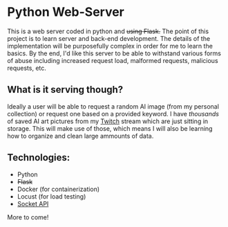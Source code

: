 # Python Web-Server

This is a web server coded in python and ~~using Flask.~~ The point of this project is to learn server and back-end development.
The details of the implementation will be purposefully complex in order for me to learn the basics. By the end, I'd like this
server to be able to withstand various forms of abuse including increased request load, malformed requests, malicious requests, etc.

## What is it serving though?

Ideally a user will be able to request a random AI image (from my personal collection) or request one based on a provided keyword. I have _thousands_ of saved
AI art pictures from my [Twitch](https://www.twitch.tv/trshpuppy) stream which are just sitting in storage. This will make use of those, which means I will also be learning how to organize and clean large ammounts of data.

## Technologies:

- Python
- ~~Flask~~
- Docker (for containerization)
- Locust (for load testing)
- [Socket API](https://realpython.com/python-sockets/#multi-connection-client-and-server)

More to come!
